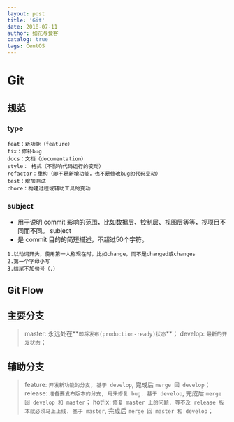 ```yaml
---
layout: post
title: 'Git'
date: 2018-07-11
author: 如花与食客
catalog: true
tags: CentOS
---
```


# Git

## 规范
### type
```
feat：新功能（feature）
fix：修补bug
docs：文档（documentation）
style： 格式（不影响代码运行的变动）
refactor：重构（即不是新增功能，也不是修改bug的代码变动）
test：增加测试
chore：构建过程或辅助工具的变动
```

### subject
* 用于说明 commit 影响的范围，比如数据层、控制层、视图层等等，视项目不同而不同。
subject
* 是 commit 目的的简短描述，不超过50个字符。
```
1.以动词开头，使用第一人称现在时，比如change，而不是changed或changes
2.第一个字母小写
3.结尾不加句号（.）
```

## Git Flow
## 主要分支
> master: 永远处在**`即将发布(production-ready)状态`**；
> develop: `最新的开发状态`；

## 辅助分支
> feature: `开发新功能的分支, 基于 develop`, 完成后 `merge 回 develop`；
> release: `准备要发布版本的分支, 用来修复 bug. 基于 develop`, 完成后 `merge 回 develop 和 master`；
> hotfix: `修复 master 上的问题, 等不及 release 版本就必须马上上线. 基于 master`, 完成后 `merge 回 master 和 develop`；